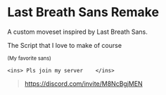# Last Breath Sans Remake 

A custom moveset inspired by Last 
Breath Sans. 

 The Script that I love to make of 
 course

 <sub>(My favorite sans) </sub>

	<ins> Pls join my server	</ins> 	
> https://discord.com/invite/M8NcBgjMEN
